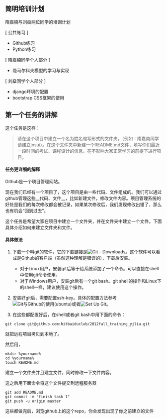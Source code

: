 简明培训计划
------------

隋嘉楠与刘燊两位同学的培训计划

[ 公共练习 ]

* Github练习
* Python练习

[ 隋嘉楠同学个人部分 ]

* 隐马尔科夫模型的学习与实现

[ 刘燊同学个人部分 ]

* django环境的配置
* bootstrap CSS框架的使用

第一个任务的讲解
----------------

这个任务是这样：

> 请在这个项目中建立一个名为姓名缩写形式的文件夹，（例如：隋嘉南同学请建立jnsui）。在这个文件夹中新建一个README.md文件，填写你们最近一段时间的考试、课程设计的信息。在不影响大家正常学习的前提下进行项目。

#### 任务更详细的解释

Github是一个项目管理网站。

现在我们已经有一个项目了，这个项目是由一些代码、文件组成的。我们可以通过github管理这些__代码、文件__，比如新建文件，修改文件内容。项目管理系统的好处是我们的每次修改都会被记录，如果某次修改后，我们发现修改出错了，那么也有机会“回到过去”。

这个任务是希望大家在项目中建立一个文件夹，并在文件夹中建立一个文件。下面具体介绍如何来建立文件夹和文件。

#### 具体做法

1. 下载一个叫git的软件，它的下载链接是![Git - Downloads](http://git-scm.com/downloads)。这个软件可以看成是Github的客户端（虽然这种理解是错误的），下载后安装。

	* 对于Linux用户，安装git后等于给系统添加了一个命令。可以直接在shell中使用git命令使用。
	* 对于Windows用户，安装git后有一个git bash。git shell的操作和Linux下的shell一样，建议使用这个操作。

2. 安装好git后，需要配置ssh-key。具体的配置方法参考![Git与Github的使用(ubuntu)](http://www.pureweber.com/article/git-and-github/)或者![Set Up Git](https://help.github.com/articles/set-up-git)。

3. 在这些都配置好后，在shell或者git bash中用下面的命令：

```
git clone git@github.com:hitbaiduclub/2012fall_training_yjliu.git
```

就把远程项目拷贝到本地了。

然后用，
```
mkdir %yourname%
cd %yourname%
touch README.md
```
建立一个文件夹并且建立文件，同时修改一下文件内容。

这之后用下面命令将这个文件提交到远程服务器
```
git add README.md
git commit -m "finish task 1"
git push -u origin master
```

这些都做完后，浏览github上的这个repo，你会发现出现了你之前建立的文件
